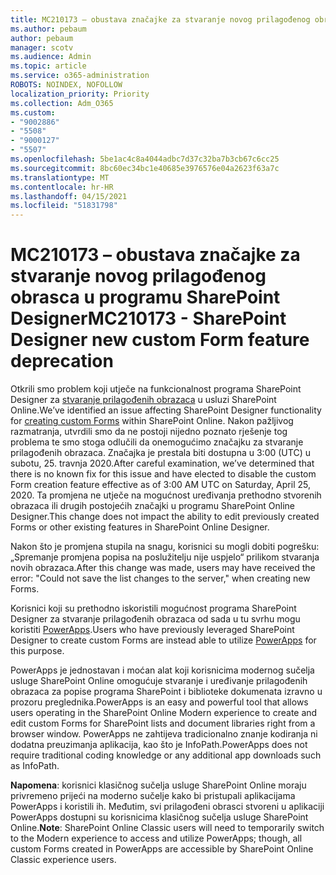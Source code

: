 ```yaml
---
title: MC210173 – obustava značajke za stvaranje novog prilagođenog obrasca u programu SharePoint Designer
ms.author: pebaum
author: pebaum
manager: scotv
ms.audience: Admin
ms.topic: article
ms.service: o365-administration
ROBOTS: NOINDEX, NOFOLLOW
localization_priority: Priority
ms.collection: Adm_O365
ms.custom:
- "9002886"
- "5508"
- "9000127"
- "5507"
ms.openlocfilehash: 5be1ac4c8a4044adbc7d37c32ba7b3cb67c6cc25
ms.sourcegitcommit: 8bc60ec34bc1e40685e3976576e04a2623f63a7c
ms.translationtype: MT
ms.contentlocale: hr-HR
ms.lasthandoff: 04/15/2021
ms.locfileid: "51831798"
---
```

# <a name="mc210173---sharepoint-designer-new-custom-form-feature-deprecation"></a><span data-ttu-id="eca66-102">MC210173 – obustava značajke za stvaranje novog prilagođenog obrasca u programu SharePoint Designer</span><span class="sxs-lookup"><span data-stu-id="eca66-102">MC210173 - SharePoint Designer new custom Form feature deprecation</span></span>

<span data-ttu-id="eca66-103">Otkrili smo problem koji utječe na funkcionalnost programa SharePoint Designer za [stvaranje prilagođenih obrazaca](https://support.microsoft.com/en-us/office/create-a-custom-list-form-using-sharepoint-designer-917d8fdb-ee00-4441-adb3-a94612d1d105?ui=en-us&rs=en-us&ad=us#bm2) u usluzi SharePoint Online.</span><span class="sxs-lookup"><span data-stu-id="eca66-103">We’ve identified an issue affecting SharePoint Designer functionality for [creating custom Forms](https://support.microsoft.com/en-us/office/create-a-custom-list-form-using-sharepoint-designer-917d8fdb-ee00-4441-adb3-a94612d1d105?ui=en-us&rs=en-us&ad=us#bm2) within SharePoint Online.</span></span> <span data-ttu-id="eca66-104">Nakon pažljivog razmatranja, utvrdili smo da ne postoji nijedno poznato rješenje tog problema te smo stoga odlučili da onemogućimo značajku za stvaranje prilagođenih obrazaca. Značajka je prestala biti dostupna u 3:00 (UTC) u subotu, 25. travnja 2020.</span><span class="sxs-lookup"><span data-stu-id="eca66-104">After careful examination, we’ve determined that there is no known fix for this issue and have elected to disable the custom Form creation feature effective as of 3:00 AM UTC on Saturday, April 25, 2020.</span></span> <span data-ttu-id="eca66-105">Ta promjena ne utječe na mogućnost uređivanja prethodno stvorenih obrazaca ili drugih postojećih značajki u programu SharePoint Online Designer.</span><span class="sxs-lookup"><span data-stu-id="eca66-105">This change does not impact the ability to edit previously created Forms or other existing features in SharePoint Online Designer.</span></span>

<span data-ttu-id="eca66-106">Nakon što je promjena stupila na snagu, korisnici su mogli dobiti pogrešku: „Spremanje promjena popisa na poslužitelju nije uspjelo“ prilikom stvaranja novih obrazaca.</span><span class="sxs-lookup"><span data-stu-id="eca66-106">After this change was made, users may have received the error: "Could not save the list changes to the server," when creating new Forms.</span></span>

<span data-ttu-id="eca66-107">Korisnici koji su prethodno iskoristili mogućnost programa SharePoint Designer za stvaranje prilagođenih obrazaca od sada u tu svrhu mogu koristiti [PowerApps](https://docs.microsoft.com/powerapps/maker/canvas-apps/customize-list-form).</span><span class="sxs-lookup"><span data-stu-id="eca66-107">Users who have previously leveraged SharePoint Designer to create custom Forms are instead able to utilize [PowerApps](https://docs.microsoft.com/powerapps/maker/canvas-apps/customize-list-form) for this purpose.</span></span>

<span data-ttu-id="eca66-108">PowerApps je jednostavan i moćan alat koji korisnicima modernog sučelja usluge SharePoint Online omogućuje stvaranje i uređivanje prilagođenih obrazaca za popise programa SharePoint i biblioteke dokumenata izravno u prozoru preglednika.</span><span class="sxs-lookup"><span data-stu-id="eca66-108">PowerApps is an easy and powerful tool that allows users operating in the SharePoint Online Modern experience to create and edit custom Forms for SharePoint lists and document libraries right from a browser window.</span></span> <span data-ttu-id="eca66-109">PowerApps ne zahtijeva tradicionalno znanje kodiranja ni dodatna preuzimanja aplikacija, kao što je InfoPath.</span><span class="sxs-lookup"><span data-stu-id="eca66-109">PowerApps does not require traditional coding knowledge or any additional app downloads such as InfoPath.</span></span>

<span data-ttu-id="eca66-110">**Napomena**: korisnici klasičnog sučelja usluge SharePoint Online moraju privremeno prijeći na moderno sučelje kako bi pristupali aplikacijama PowerApps i koristili ih. Međutim, svi prilagođeni obrasci stvoreni u aplikaciji PowerApps dostupni su korisnicima klasičnog sučelja usluge SharePoint Online.</span><span class="sxs-lookup"><span data-stu-id="eca66-110">**Note**: SharePoint Online Classic users will need to temporarily switch to the Modern experience to access and utilize PowerApps; though, all custom Forms created in PowerApps are accessible by SharePoint Online Classic experience users.</span></span>
